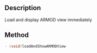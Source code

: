 ## Description
Load and display ARMOD view immediately

## Method

```objectivec
- (void)loadAndShowARMODView
```
